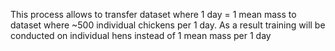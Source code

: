 This process allows to transfer dataset where 1 day = 1 mean mass to dataset where ~500 individual chickens per 1 day. As a result training will be conducted on individual hens instead of 1 mean mass per 1 day

